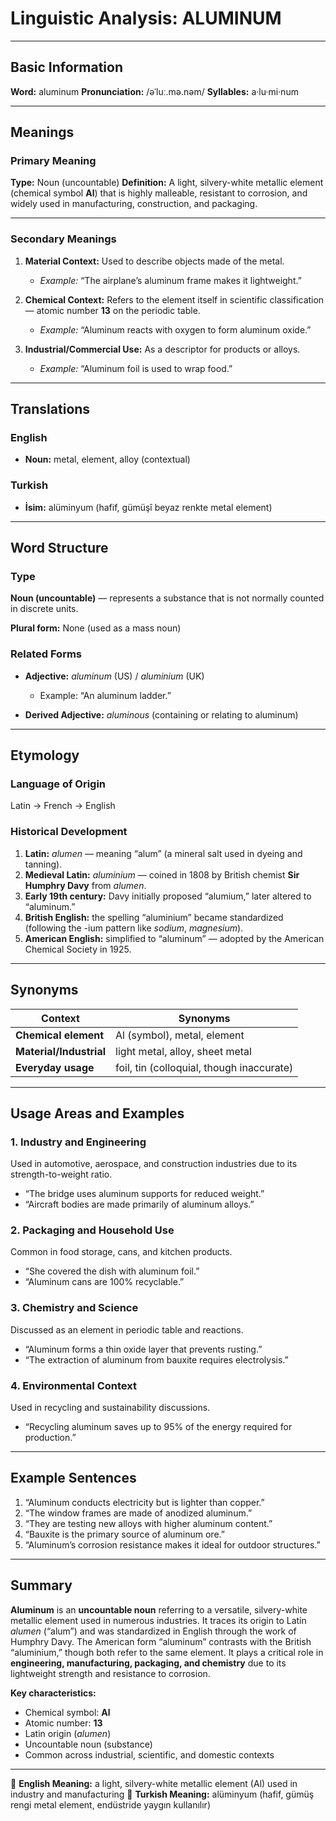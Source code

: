 # Linguistic Analysis: ALUMINUM

---

## Basic Information

**Word:** aluminum
**Pronunciation:** /əˈluː.mə.nəm/
**Syllables:** a·lu·mi·num

---

## Meanings

### Primary Meaning

**Type:** Noun (uncountable)
**Definition:** A light, silvery-white metallic element (chemical symbol **Al**) that is highly malleable, resistant to corrosion, and widely used in manufacturing, construction, and packaging.

---

### Secondary Meanings

1. **Material Context:** Used to describe objects made of the metal.

   - _Example:_ “The airplane’s aluminum frame makes it lightweight.”

2. **Chemical Context:** Refers to the element itself in scientific classification — atomic number **13** on the periodic table.

   - _Example:_ “Aluminum reacts with oxygen to form aluminum oxide.”

3. **Industrial/Commercial Use:** As a descriptor for products or alloys.

   - _Example:_ “Aluminum foil is used to wrap food.”

---

## Translations

### English

- **Noun:** metal, element, alloy (contextual)

### Turkish

- **İsim:** alüminyum (hafif, gümüşî beyaz renkte metal element)

---

## Word Structure

### Type

**Noun (uncountable)** — represents a substance that is not normally counted in discrete units.

**Plural form:** None (used as a mass noun)

### Related Forms

- **Adjective:** _aluminum_ (US) / _aluminium_ (UK)

  - Example: “An aluminum ladder.”

- **Derived Adjective:** _aluminous_ (containing or relating to aluminum)

---

## Etymology

### Language of Origin

Latin → French → English

### Historical Development

1. **Latin:** _alumen_ — meaning “alum” (a mineral salt used in dyeing and tanning).
2. **Medieval Latin:** _aluminium_ — coined in 1808 by British chemist **Sir Humphry Davy** from _alumen_.
3. **Early 19th century:** Davy initially proposed “alumium,” later altered to “aluminum.”
4. **British English:** the spelling “aluminium” became standardized (following the -ium pattern like _sodium_, _magnesium_).
5. **American English:** simplified to “aluminum” — adopted by the American Chemical Society in 1925.

---

## Synonyms

| Context                 | Synonyms                                  |
| ----------------------- | ----------------------------------------- |
| **Chemical element**    | Al (symbol), metal, element               |
| **Material/Industrial** | light metal, alloy, sheet metal           |
| **Everyday usage**      | foil, tin (colloquial, though inaccurate) |

---

## Usage Areas and Examples

### 1. **Industry and Engineering**

Used in automotive, aerospace, and construction industries due to its strength-to-weight ratio.

- “The bridge uses aluminum supports for reduced weight.”
- “Aircraft bodies are made primarily of aluminum alloys.”

### 2. **Packaging and Household Use**

Common in food storage, cans, and kitchen products.

- “She covered the dish with aluminum foil.”
- “Aluminum cans are 100% recyclable.”

### 3. **Chemistry and Science**

Discussed as an element in periodic table and reactions.

- “Aluminum forms a thin oxide layer that prevents rusting.”
- “The extraction of aluminum from bauxite requires electrolysis.”

### 4. **Environmental Context**

Used in recycling and sustainability discussions.

- “Recycling aluminum saves up to 95% of the energy required for production.”

---

## Example Sentences

1. “Aluminum conducts electricity but is lighter than copper.”
2. “The window frames are made of anodized aluminum.”
3. “They are testing new alloys with higher aluminum content.”
4. “Bauxite is the primary source of aluminum ore.”
5. “Aluminum’s corrosion resistance makes it ideal for outdoor structures.”

---

## Summary

**Aluminum** is an **uncountable noun** referring to a versatile, silvery-white metallic element used in numerous industries. It traces its origin to Latin _alumen_ (“alum”) and was standardized in English through the work of Humphry Davy. The American form “aluminum” contrasts with the British “aluminium,” though both refer to the same element. It plays a critical role in **engineering, manufacturing, packaging, and chemistry** due to its lightweight strength and resistance to corrosion.

**Key characteristics:**

- Chemical symbol: **Al**
- Atomic number: **13**
- Latin origin (_alumen_)
- Uncountable noun (substance)
- Common across industrial, scientific, and domestic contexts

---

🔹 **English Meaning:** a light, silvery-white metallic element (Al) used in industry and manufacturing
🔹 **Turkish Meaning:** alüminyum (hafif, gümüş rengi metal element, endüstride yaygın kullanılır)
